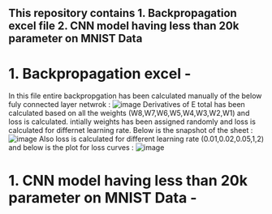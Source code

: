 ## This repository contains 1. Backpropagation excel file 2. CNN model having less than 20k parameter on MNIST Data

# 1. Backpropagation excel -
In this file entire backpropgation has been calculated manually of the below fuly connected layer netwrok : 
![image](https://github.com/code4koustav/ERA---First-Neural-Network/assets/92668707/d946cccb-b255-4021-b86a-cea3dca59af7)
Derivatives of E total has been calculated based on all the weights (W8,W7,W6,W5,W4,W3,W2,W1) and loss is calculated.
intially weights has been assigned randomly and loss is calculated for differnet learning rate.
Below is the snapshot of the sheet :
![image](https://github.com/code4koustav/ERA---First-Neural-Network/assets/92668707/a050c381-58be-459f-be8f-4d334e62845c)
Also loss is calculated for different learning rate (0.01,0.02,0.05,1,2) and below is the plot for loss curves :
![image](https://github.com/code4koustav/ERA---First-Neural-Network/assets/92668707/65389e7a-8e63-42c3-8184-2750e67e8f87)

# 1. CNN model having less than 20k parameter on MNIST Data -
